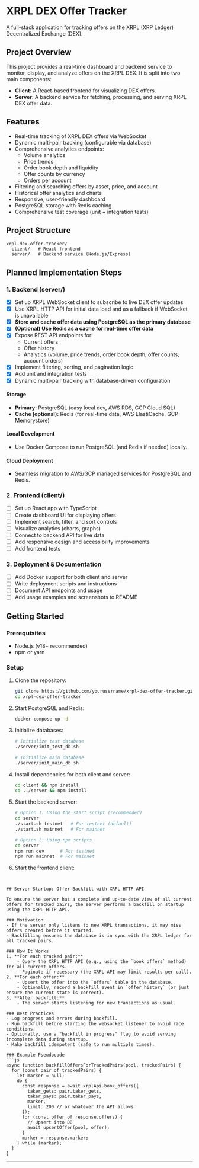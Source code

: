 # XRPL DEX Offer Tracker

A full-stack application for tracking offers on the XRPL (XRP Ledger) Decentralized Exchange (DEX).

## Project Overview

This project provides a real-time dashboard and backend service to monitor, display, and analyze offers on the XRPL DEX. It is split into two main components:

- **Client**: A React-based frontend for visualizing DEX offers.
- **Server**: A backend service for fetching, processing, and serving XRPL DEX offer data.

## Features

- Real-time tracking of XRPL DEX offers via WebSocket
- Dynamic multi-pair tracking (configurable via database)
- Comprehensive analytics endpoints:
  - Volume analytics
  - Price trends
  - Order book depth and liquidity
  - Offer counts by currency
  - Orders per account
- Filtering and searching offers by asset, price, and account
- Historical offer analytics and charts
- Responsive, user-friendly dashboard
- PostgreSQL storage with Redis caching
- Comprehensive test coverage (unit + integration tests)

## Project Structure

```
xrpl-dex-offer-tracker/
  client/   # React frontend
  server/   # Backend service (Node.js/Express)
```

## Planned Implementation Steps

### 1. Backend (server/)
- [x] Set up XRPL WebSocket client to subscribe to live DEX offer updates
- [x] Use XRPL HTTP API for initial data load and as a fallback if WebSocket is unavailable
- [x] **Store and cache offer data using PostgreSQL as the primary database**
- [x] **(Optional) Use Redis as a cache for real-time offer data**
- [x] Expose REST API endpoints for:
  - Current offers
  - Offer history
  - Analytics (volume, price trends, order book depth, offer counts, account orders)
- [x] Implement filtering, sorting, and pagination logic
- [x] Add unit and integration tests
- [x] Dynamic multi-pair tracking with database-driven configuration

#### Storage
- **Primary:** PostgreSQL (easy local dev, AWS RDS, GCP Cloud SQL)
- **Cache (optional):** Redis (for real-time data, AWS ElastiCache, GCP Memorystore)

#### Local Development
- Use Docker Compose to run PostgreSQL (and Redis if needed) locally.

#### Cloud Deployment
- Seamless migration to AWS/GCP managed services for PostgreSQL and Redis.

### 2. Frontend (client/)
- [ ] Set up React app with TypeScript
- [ ] Create dashboard UI for displaying offers
- [ ] Implement search, filter, and sort controls
- [ ] Visualize analytics (charts, graphs)
- [ ] Connect to backend API for live data
- [ ] Add responsive design and accessibility improvements
- [ ] Add frontend tests

### 3. Deployment & Documentation
- [ ] Add Docker support for both client and server
- [ ] Write deployment scripts and instructions
- [ ] Document API endpoints and usage
- [ ] Add usage examples and screenshots to README

## Getting Started

### Prerequisites

- Node.js (v18+ recommended)
- npm or yarn

### Setup

1. Clone the repository:
   ```bash
   git clone https://github.com/yourusername/xrpl-dex-offer-tracker.git
   cd xrpl-dex-offer-tracker
   ```

2. Start PostgreSQL and Redis:
   ```bash
   docker-compose up -d
   ```

3. Initialize databases:
   ```bash
   # Initialize test database
   ./server/init_test_db.sh
   
   # Initialize main database
   ./server/init_main_db.sh
   ```

4. Install dependencies for both client and server:
   ```bash
   cd client && npm install
   cd ../server && npm install
   ```

5. Start the backend server:
   ```bash
   # Option 1: Using the start script (recommended)
   cd server
   ./start.sh testnet   # For testnet (default)
   ./start.sh mainnet   # For mainnet

   # Option 2: Using npm scripts
   cd server
   npm run dev      # For testnet
   npm run mainnet  # For mainnet
   ```

6. Start the frontend client:
   ```
```

## Server Startup: Offer Backfill with XRPL HTTP API

To ensure the server has a complete and up-to-date view of all current offers for tracked pairs, the server performs a backfill on startup using the XRPL HTTP API.

### Motivation
- If the server only listens to new XRPL transactions, it may miss offers created before it started.
- Backfilling ensures the database is in sync with the XRPL ledger for all tracked pairs.

### How It Works
1. **For each tracked pair:**
    - Query the XRPL HTTP API (e.g., using the `book_offers` method) for all current offers.
    - Paginate if necessary (the XRPL API may limit results per call).
2. **For each offer:**
    - Upsert the offer into the `offers` table in the database.
    - Optionally, record a backfill event in `offer_history` (or just ensure the current state is correct).
3. **After backfill:**
    - The server starts listening for new transactions as usual.

### Best Practices
- Log progress and errors during backfill.
- Run backfill before starting the websocket listener to avoid race conditions.
- Optionally, use a "backfill in progress" flag to avoid serving incomplete data during startup.
- Make backfill idempotent (safe to run multiple times).

### Example Pseudocode
```js
async function backfillOffersForTrackedPairs(pool, trackedPairs) {
  for (const pair of trackedPairs) {
    let marker = null;
    do {
      const response = await xrplApi.book_offers({
        taker_gets: pair.taker_gets,
        taker_pays: pair.taker_pays,
        marker,
        limit: 200 // or whatever the API allows
      });
      for (const offer of response.offers) {
        // Upsert into DB
        await upsertOffer(pool, offer);
      }
      marker = response.marker;
    } while (marker);
  }
}
```

---